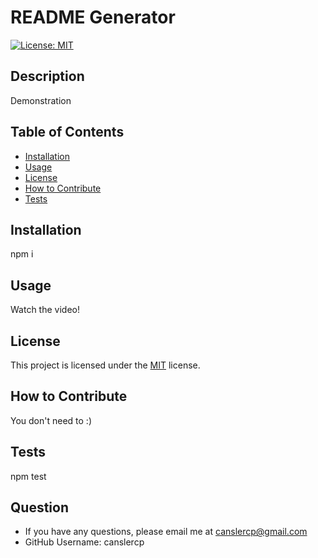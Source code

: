 # README Generator 
  [![License: MIT](https://img.shields.io/badge/License-MIT-yellow.svg)](https://opensource.org/licenses/MIT)
  ## Description
  Demonstration
  ## Table of Contents
  - [Installation](#installation)
  - [Usage](#usage)
  - [License](#license)
  - [How to Contribute](#howtocontribute)
  - [Tests](#tests)
  ## Installation
  npm i
  ## Usage
  Watch the video!
  ## License
  This project is licensed under the [MIT](https://opensource.org/licenses/MIT) license.
  ## How to Contribute
  You don't need to :)
  ## Tests
  npm test
  ## Question
  - If you have any questions, please email me at canslercp@gmail.com
  - GitHub Username: canslercp
